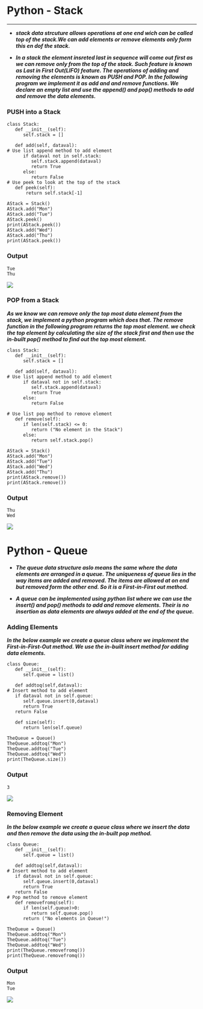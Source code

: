 # Python - Stack

---

- **_stack data strcuture allows operations at one end wich can be called top of the stack.We can add elements or remove elements only form this en dof the stack._**

- **_In a stack the element insreted last in sequence will come out first as we can remove only from the top of the stack. Such feature is known as Last in First Out(LIFO) feature. The operations of adding and removing the elements is known as PUSH and POP. In the following program we implement it as add and and remove functions. We declare an empty list and use the append() and pop() methods to add and remove the data elements._**

### PUSH into a Stack

```
class Stack:
   def __init__(self):
      self.stack = []

   def add(self, dataval):
# Use list append method to add element
      if dataval not in self.stack:
         self.stack.append(dataval)
         return True
      else:
         return False
# Use peek to look at the top of the stack
   def peek(self):
	   return self.stack[-1]

AStack = Stack()
AStack.add("Mon")
AStack.add("Tue")
AStack.peek()
print(AStack.peek())
AStack.add("Wed")
AStack.add("Thu")
print(AStack.peek())
```

### Output

```
Tue
Thu
```

<img src="https://cdn.programiz.com/sites/tutorial2program/files/stack-operations.png">

### POP from a Stack

**_As we know we can remove only the top most data element from the stack, we implement a python program which does that. The remove function in the following program returns the top most element. we check the top element by calculating the size of the stack first and then use the in-built pop() method to find out the top most element._**

```
class Stack:
   def __init__(self):
      self.stack = []

   def add(self, dataval):
# Use list append method to add element
      if dataval not in self.stack:
         self.stack.append(dataval)
         return True
      else:
         return False

# Use list pop method to remove element
   def remove(self):
      if len(self.stack) <= 0:
         return ("No element in the Stack")
      else:
         return self.stack.pop()

AStack = Stack()
AStack.add("Mon")
AStack.add("Tue")
AStack.add("Wed")
AStack.add("Thu")
print(AStack.remove())
print(AStack.remove())
```

### Output

```
Thu
Wed
```

<img src="https://www.scientecheasy.com/wp-content/uploads/2021/01/java-stack.png">

# Python - Queue

- **_The queue data structure aslo means the same where the data elements are arranged in a queue. The uniqueness of queue lies in the way items are added and removed. The items are allowed at on end but removed form the other end. So it is a First-in-First out method._**

- **_A queue can be implemented using python list where we can use the insert() and pop() methods to add and remove elements. Their is no insertion as data elements are always added at the end of the queue._**

### Adding Elements

**_In the below example we create a queue class where we implement the First-in-First-Out method. We use the in-built insert method for adding data elements._**

```
class Queue:
   def __init__(self):
      self.queue = list()

   def addtoq(self,dataval):
# Insert method to add element
   if dataval not in self.queue:
      self.queue.insert(0,dataval)
      return True
   return False

   def size(self):
      return len(self.queue)

TheQueue = Queue()
TheQueue.addtoq("Mon")
TheQueue.addtoq("Tue")
TheQueue.addtoq("Wed")
print(TheQueue.size())
```

### Output

```
3
```

<img src ="https://media.geeksforgeeks.org/wp-content/uploads/20210626071641/UntitledDiagram241.jpg">

### Removing Element

**_In the below example we create a queue class where we insert the data and then remove the data using the in-built pop method._**

```
class Queue:
   def __init__(self):
      self.queue = list()

   def addtoq(self,dataval):
# Insert method to add element
   if dataval not in self.queue:
      self.queue.insert(0,dataval)
      return True
   return False
# Pop method to remove element
   def removefromq(self):
      if len(self.queue)>0:
         return self.queue.pop()
      return ("No elements in Queue!")

TheQueue = Queue()
TheQueue.addtoq("Mon")
TheQueue.addtoq("Tue")
TheQueue.addtoq("Wed")
print(TheQueue.removefromq())
print(TheQueue.removefromq())
```

### Output

```
Mon
Tue
```

<img src="https://miro.medium.com/max/550/0*JNC-Cj2IR9Asa34F.png">

